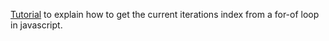 [Tutorial](https://programmingwithswift.com/how-to-get-the-index-from-for-of-loop-with-javascript) to explain how to get the current iterations index from a for-of loop in javascript.
